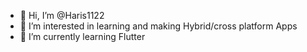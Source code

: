 - 👋 Hi, I’m @Haris1122
- 👀 I’m interested in learning and making Hybrid/cross platform Apps
- 🌱 I’m currently learning Flutter


<!---
Haris1122/Haris1122 is a ✨ special ✨ repository because its `README.md` (this file) appears on your GitHub profile.
You can click the Preview link to take a look at your changes.
--->
